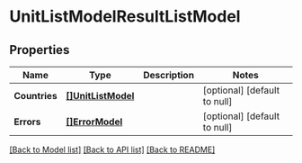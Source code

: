 # UnitListModelResultListModel

## Properties
Name | Type | Description | Notes
------------ | ------------- | ------------- | -------------
**Countries** | [**[]UnitListModel**](UnitListModel.md) |  | [optional] [default to null]
**Errors** | [**[]ErrorModel**](ErrorModel.md) |  | [optional] [default to null]

[[Back to Model list]](../README.md#documentation-for-models) [[Back to API list]](../README.md#documentation-for-api-endpoints) [[Back to README]](../README.md)

